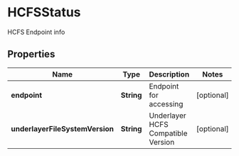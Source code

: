 

# HCFSStatus

HCFS Endpoint info
## Properties

Name | Type | Description | Notes
------------ | ------------- | ------------- | -------------
**endpoint** | **String** | Endpoint for accessing |  [optional]
**underlayerFileSystemVersion** | **String** | Underlayer HCFS Compatible Version |  [optional]



